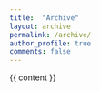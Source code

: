 ```yaml
---
title:  "Archive"
layout: archive
permalink: /archive/
author_profile: true
comments: false
---
```


{{ content }}
